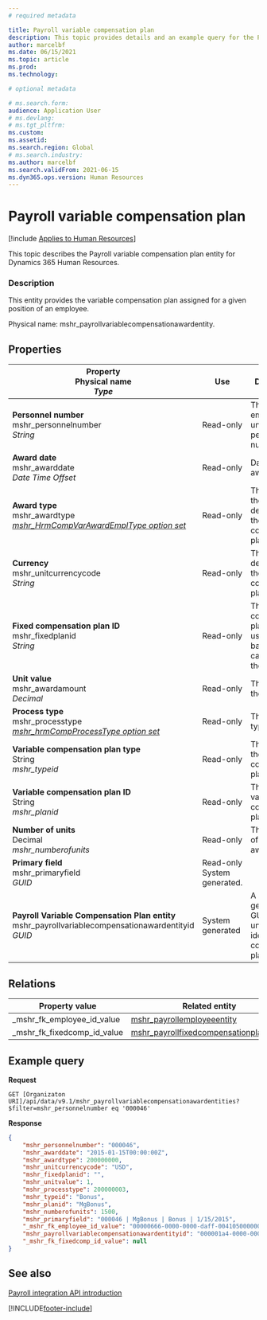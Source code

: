 ```yaml
---
# required metadata

title: Payroll variable compensation plan
description: This topic provides details and an example query for the Payroll variable compensation plan entity in Dynamics 365 Human Resources.
author: marcelbf
ms.date: 06/15/2021
ms.topic: article
ms.prod: 
ms.technology: 

# optional metadata

# ms.search.form: 
audience: Application User
# ms.devlang: 
# ms.tgt_pltfrm: 
ms.custom: 
ms.assetid: 
ms.search.region: Global
# ms.search.industry: 
ms.author: marcelbf
ms.search.validFrom: 2021-06-15
ms.dyn365.ops.version: Human Resources
---
```


# Payroll variable compensation plan

[!include [Applies to Human Resources](../includes/applies-to-hr.md)]

This topic describes the Payroll variable compensation plan entity for Dynamics 365 Human Resources.

### Description

This entity provides the variable compensation plan assigned for a given position of an employee.

Physical name: mshr_payrollvariablecompensationawardentity.

## Properties

| Property</br>**Physical name**</br>***Type*** | Use | Description |
| --- | --- | --- |
| **Personnel number**</br>mshr_personnelnumber</br>*String* | Read-only | The employee's unique personnel number.  |
| **Award date**</br>mshr_awarddate</br>*Date Time Offset* | Read-only | Date of the award. |
| **Award type**</br>mshr_awardtype</br>*[mshr_HrmCompVarAwardEmplType option set](hr-admin-integration-payroll-api-award-type.md)* | Read-only | The type of the award defined for the variable compensation plan. |
| **Currency**</br>mshr_unitcurrencycode</br>*String* | Read-only |The currency defined for the variable compensation plan.   |
| **Fixed compensation plan ID**</br>mshr_fixedplanid</br>*String* | Read-only | The fixed compensation plan that is used as a basis for the calculation of the award. |
| **Unit value**</br>mshr_awardamount</br>*Decimal* | Read-only | The value of the unit |
| **Process type**</br>mshr_processtype</br>*[mshr_hrmCompProcessType option set](hr-admin-integration-payroll-api-process-type.md)* | Read-only | The process type. |
| **Variable compensation plan type**</br>String</br>*mshr_typeid* | Read-only | The type of the variable compensation plan. |
| **Variable compensation plan ID**</br>String</br>*mshr_planid* | Read-only | The id of the variable compensation plan. |
| **Number of units**</br>Decimal</br>*mshr_numberofunits* | Read-only | The number of units of the award. |
| **Primary field**</br>mshr_primaryfield</br>*GUID* | Read-only</br>System generated. | |
| **Payroll Variable Compensation Plan entity**</br>mshr_payrollvariablecompensationawardentityid</br>*GUID* | System generated | A system-generated GUID value to uniquely identify the compensation plan. |

## Relations 

|Property value | Related entity | Navigation Property | Collection type |
| --- | --- | --- | --- |
| _mshr_fk_employee_id_value | [mshr_payrollemployeeentity](hr-admin-integration-payroll-api-payroll-employee.md) | mshr_FK_Employee_id | mshr_FK_PayrollEmployeeEntity_VariableCompAward |
| _mshr_fk_fixedcomp_id_value | [mshr_payrollfixedcompensationplanentity](hr-admin-integration-payroll-api-payroll-fixed-compensation-plan.md) | mshr_FK_FixedComp_id | mshr_FK_PayrollFixedCompensationPlanEntity_VariableCompAward |

## Example query

**Request**

```http
GET [Organizaton URI]/api/data/v9.1/mshr_payrollvariablecompensationawardentities?$filter=mshr_personnelnumber eq '000046'
```

**Response**

```json
{
    "mshr_personnelnumber": "000046",
    "mshr_awarddate": "2015-01-15T00:00:00Z",
    "mshr_awardtype": 200000000,
    "mshr_unitcurrencycode": "USD",
    "mshr_fixedplanid": "",
    "mshr_unitvalue": 1,
    "mshr_processtype": 200000003,
    "mshr_typeid": "Bonus",
    "mshr_planid": "MgBonus",
    "mshr_numberofunits": 1500,
    "mshr_primaryfield": "000046 | MgBonus | Bonus | 1/15/2015",
    "_mshr_fk_employee_id_value": "00000666-0000-0000-daff-004105000000",
    "mshr_payrollvariablecompensationawardentityid": "000001a4-0000-0000-0d00-005001000000",
    "_mshr_fk_fixedcomp_id_value": null
}
```

## See also

[Payroll integration API introduction](hr-admin-integration-payroll-api-introduction.md)

[!INCLUDE[footer-include](../includes/footer-banner.md)]
